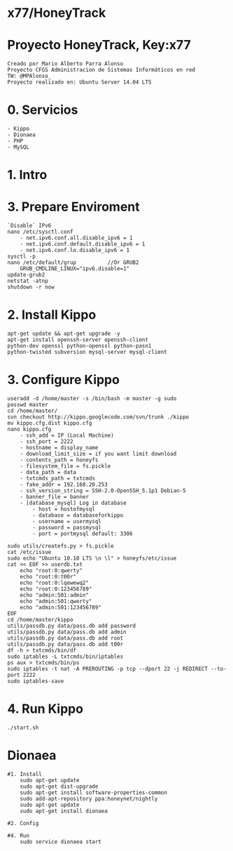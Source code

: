 # x77/HoneyTrack
# Proyecto HoneyTrack, Key:x77
	Creado por Mario Alberto Parra Alonso
	Proyecto CFGS Administracion de Sistemas Informáticos en red
	TW: @MPAlonso_
	Proyecto realizado en: Ubuntu Server 14.04 LTS

# 0. Servicios
	- Kippo
	- Dionaea
 	- PHP
	- MySQL

# 1. Intro


# 3. Prepare Enviroment
	`Disable` IPv6
	nano /etc/sysctl.conf
		- net.ipv6.conf.all.disable_ipv6 = 1
		- net.ipv6.conf.default.disable_ipv6 = 1
		- net.ipv6.conf.lo.disable_ipv6 = 1
	sysctl -p
	nano /etc/default/grup 			//Or GRUB2
		GRUB_CMDLINE_LINUX="ipv6.disable=1"
	update-grub2
	netstat -atnp
	shutdown -r now

# 2. Install Kippo
	apt-get update && apt-get upgrade -y
	apt-get install openssh-server openssh-client 
	python-dev openssl python-openssl python-pasn1 
	python-twisted subversion mysql-server mysql-client

# 3. Configure Kippo

	useradd -d /home/master -s /bin/bash -m master -g sudo
	passwd master
	cd /home/master/
	svn checkout http://kippo.googlecode.com/svn/trunk ./kippo
	mv kippo.cfg.dist kippo.cfg
	nano kippo.cfg
		- ssh_add = IP (Local Machine)
		- ssh_port = 2222
		- hostname = display_name
		- download_limit_size = if you want limit download
		- contents_path = honeyfs
		- filesystem_file = fs.pickle
		- data_path = data
		- txtcmds_path = txtcmds
		- fake_addr = 192.168.20.253
		- ssh_version_string = SSH-2.0-OpenSSH_5.1p1 Debian-5
		- banner_file = banner
		- [database_mysql] Log in database
			- host = hostofmysql
			- database = databaseforkippo
			- username = usermysql
			- password = passmysql
			- port = portmysql default: 3306

	sudo utils/createfs.py > fs.pickle
	cat /etc/issue
	sudo echo "Ubuntu 10.10 LTS \n \l" > honeyfs/etc/issue
	cat << EOF >> userdb.txt
		echo "root:0:qwerty"
		echo "root:0:t00r"
		echo "root:0:lqewewq2"
		echo "root:0:123456789"
		echo "admin:501:admin"
		echo "admin:501:qwerty"
		echo "admin:501:123456789"
	EOF
	cd /home/master/kippo
	utils/passdb.py data/pass.db add password
	utils/passdb.py data/pass.db add admin
	utils/passdb.py data/pass.db add root
	utils/passdb.py data/pass.db add t00r
	df -h > txtcmds/bin/df
	sudo iptables -L txtcmds/bin/iptables
	ps aux > txtcmds/bin/ps
	sudo iptables -t nat -A PREROUTING -p tcp --dport 22 -j REDIRECT --to-port 2222
	sudo iptables-save

# 4. Run Kippo
	./start.sh

# Dionaea

	#1. Install
		sudo apt-get update
		sudo apt-get dist-upgrade
		sudo apt-get install software-properties-common
		sudo add-apt-repository ppa:honeynet/nightly
		sudo apt-get update
		sudo apt-get install dionaea

	#2. Config
		
	#4. Run
		sudo service dionaea start
